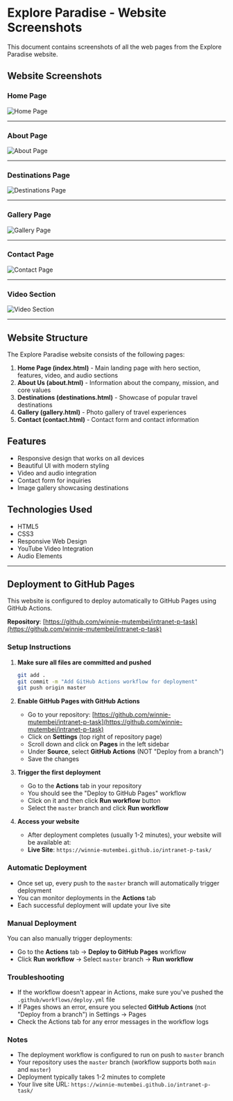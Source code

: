 # Explore Paradise - Website Screenshots

This document contains screenshots of all the web pages from the Explore Paradise website.

## Website Screenshots

### Home Page
![Home Page](images/home.png)

---

### About Page
![About Page](images/about.png)

---

### Destinations Page
![Destinations Page](images/destination.png)

---

### Gallery Page
![Gallery Page](images/gallery.png)

---

### Contact Page
![Contact Page](images/contact.png)

---

### Video Section
![Video Section](images/video.png)

---

## Website Structure

The Explore Paradise website consists of the following pages:

1. **Home Page (index.html)** - Main landing page with hero section, features, video, and audio sections
2. **About Us (about.html)** - Information about the company, mission, and core values
3. **Destinations (destinations.html)** - Showcase of popular travel destinations
4. **Gallery (gallery.html)** - Photo gallery of travel experiences
5. **Contact (contact.html)** - Contact form and contact information

## Features

- Responsive design that works on all devices
- Beautiful UI with modern styling
- Video and audio integration
- Contact form for inquiries
- Image gallery showcasing destinations

## Technologies Used

- HTML5
- CSS3
- Responsive Web Design
- YouTube Video Integration
- Audio Elements

---

## Deployment to GitHub Pages

This website is configured to deploy automatically to GitHub Pages using GitHub Actions.

**Repository**: [https://github.com/winnie-mutembei/intranet-p-task](https://github.com/winnie-mutembei/intranet-p-task)

### Setup Instructions

1. **Make sure all files are committed and pushed**
   ```bash
   git add .
   git commit -m "Add GitHub Actions workflow for deployment"
   git push origin master
   ```

2. **Enable GitHub Pages with GitHub Actions**
   - Go to your repository: [https://github.com/winnie-mutembei/intranet-p-task](https://github.com/winnie-mutembei/intranet-p-task)
   - Click on **Settings** (top right of repository page)
   - Scroll down and click on **Pages** in the left sidebar
   - Under **Source**, select **GitHub Actions** (NOT "Deploy from a branch")
   - Save the changes

3. **Trigger the first deployment**
   - Go to the **Actions** tab in your repository
   - You should see the "Deploy to GitHub Pages" workflow
   - Click on it and then click **Run workflow** button
   - Select the `master` branch and click **Run workflow**

4. **Access your website**
   - After deployment completes (usually 1-2 minutes), your website will be available at:
   - **Live Site**: `https://winnie-mutembei.github.io/intranet-p-task/`

### Automatic Deployment

- Once set up, every push to the `master` branch will automatically trigger deployment
- You can monitor deployments in the **Actions** tab
- Each successful deployment will update your live site

### Manual Deployment

You can also manually trigger deployments:
- Go to the **Actions** tab → **Deploy to GitHub Pages** workflow
- Click **Run workflow** → Select `master` branch → **Run workflow**

### Troubleshooting

- If the workflow doesn't appear in Actions, make sure you've pushed the `.github/workflows/deploy.yml` file
- If Pages shows an error, ensure you selected **GitHub Actions** (not "Deploy from a branch") in Settings → Pages
- Check the Actions tab for any error messages in the workflow logs

### Notes

- The deployment workflow is configured to run on push to `master` branch
- Your repository uses the `master` branch (workflow supports both `main` and `master`)
- Deployment typically takes 1-2 minutes to complete
- Your live site URL: `https://winnie-mutembei.github.io/intranet-p-task/`

